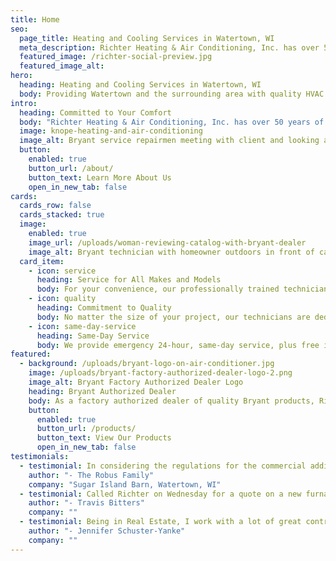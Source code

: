 ```yaml
---
title: Home
seo:
  page_title: Heating and Cooling Services in Watertown, WI
  meta_description: Richter Heating & Air Conditioning, Inc. has over 50 years of experience providing HVAC services in Watertown, WI. Our trained technicians are here to help you. Call us today!
  featured_image: /richter-social-preview.jpg
  featured_image_alt:
hero: 
  heading: Heating and Cooling Services in Watertown, WI
  body: Providing Watertown and the surrounding area with quality HVAC services and reliable Bryant products and systems.
intro:
  heading: Committed to Your Comfort
  body: "Richter Heating & Air Conditioning, Inc. has over 50 years of experience providing HVAC services in Watertown, WI. Our trained technicians are here to help you with professional, reliable service and the best solutions for your home. Whether it’s a free estimate on a furnace or air conditioning installation, a system tune up or an emergency repair service, we’re just a phone call away!"
  image: knope-heating-and-air-conditioning
  image_alt: Bryant service repairmen meeting with client and looking and furnaces and air conditioning units
  button:
    enabled: true
    button_url: /about/
    button_text: Learn More About Us
    open_in_new_tab: false
cards:
  cards_row: false
  cards_stacked: true
  image: 
    enabled: true
    image_url: /uploads/woman-reviewing-catalog-with-bryant-dealer
    image_alt: Bryant technician with homeowner outdoors in front of carrier air conditioner
  card_item:
    - icon: service
      heading: Service for All Makes and Models
      body: For your convenience, our professionally trained technicians can service any make or model.
    - icon: quality
      heading: Commitment to Quality
      body: No matter the size of your project, our technicians are dedicated to providing the same quality equipment and service.
    - icon: same-day-service
      heading: Same-Day Service
      body: We provide emergency 24-hour, same-day service, plus free in-home estimates.
featured:
  - background: /uploads/bryant-logo-on-air-conditioner.jpg
    image: /uploads/bryant-factory-authorized-dealer-logo-2.png
    image_alt: Bryant Factory Authorized Dealer Logo
    heading: Bryant Authorized Dealer
    body: As a factory authorized dealer of quality Bryant products, Richter Heating & Air Conditioning, Inc. knows the value of quality products and equipment. We offer a large selection of Energy Star products ranging from air conditioners and furnaces to air purifiers, ductless split systems and more.
    button:
      enabled: true
      button_url: /products/
      button_text: View Our Products
      open_in_new_tab: false
testimonials:
  - testimonial: In considering the regulations for the commercial addition to our business, Richter Heating and Air Conditioning did “WHATEVER IT TAKES!” to complete our project. Adam, Bill and Rosy tackled the unusual specifics and time deadlines, often going above and beyond to successfully finish our project on time. All our questions and requests were handled promptly, personally and professionally. We truly were recipients of “Whatever it takes” and appreciate the awesome job they did for us.
    author: "- The Robus Family"
    company: "Sugar Island Barn, Watertown, WI"
  - testimonial: Called Richter on Wednesday for a quote on a new furnace and by Monday morning it was installed during the coldest week of the year! Got quotes from other heating places in Watertown and Richter was the most affordable as well. From quote to the techs installing it, everyone did a fantastic job. Would highly recommend them!
    author: "- Travis Bitters"
    company: ""
  - testimonial: Being in Real Estate, I work with a lot of great contractors and rarely do I write reviews like I should. Richter Heating deserves a review more than anyone though! This company is amazing! I have been using them for years and refer them to all my clients. If you want great prices, great communication and FAST service there is NO ONE in this area that beats them. Thank you for everything you have done for my clients and my family!
    author: "- Jennifer Schuster-Yanke"
    company: ""
---
```

